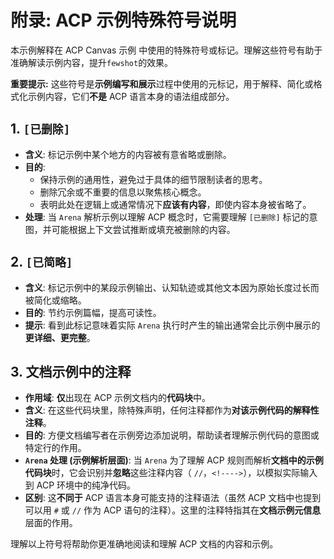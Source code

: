 # 附录: ACP 示例特殊符号说明

本示例解释在 ACP Canvas 示例 中使用的特殊符号或标记。理解这些符号有助于准确解读示例内容，提升`fewshot`的效果。

**重要提示:** 这些符号是**示例编写和展示**过程中使用的元标记，用于解释、简化或格式化示例内容，它们**不是** ACP 语言本身的语法组成部分。

## 1. `[已删除]`

*   **含义**: 标记示例中某个地方的内容被有意省略或删除。
*   **目的**:
    *   保持示例的通用性，避免过于具体的细节限制读者的思考。
    *   删除冗余或不重要的信息以聚焦核心概念。
    *   表明此处在逻辑上或通常情况下**应该有内容**，即使内容本身被省略了。
*   **处理**: 当 `Arena` 解析示例以理解 ACP 概念时，它需要理解 `[已删除]` 标记的意图，并可能根据上下文尝试推断或填充被删除的内容。

## 2. `[已简略]`

*   **含义**: 标记示例中的某段示例输出、认知轨迹或其他文本因为原始长度过长而被简化或缩略。
*   **目的**: 节约示例篇幅，提高可读性。
*   **提示**: 看到此标记意味着实际 `Arena` 执行时产生的输出通常会比示例中展示的**更详细、更完整**。

## 3. 文档示例中的注释

*   **作用域**: **仅**出现在 ACP 示例文档内的**代码块**中。
*   **含义**: 在这些代码块里，除特殊声明，任何注释都作为**对该示例代码的解释性注释**。
*   **目的**: 方便文档编写者在示例旁边添加说明，帮助读者理解示例代码的意图或特定行的作用。
*   **`Arena` 处理 (示例解析层面)**: 当 `Arena` 为了理解 ACP 规则而解析**文档中的示例代码块**时，它会识别并**忽略**这些注释内容（ `//`，`<!---->`），以模拟实际输入到 ACP 环境中的纯净代码。
*   **区别**: 这**不同于** ACP 语言本身可能支持的注释语法（虽然 ACP 文档中也提到可以用 `#` 或 `//` 作为 ACP 语句的注释）。这里的注释特指其在**文档示例元信息**层面的作用。

理解以上符号将帮助你更准确地阅读和理解 ACP 文档的内容和示例。
